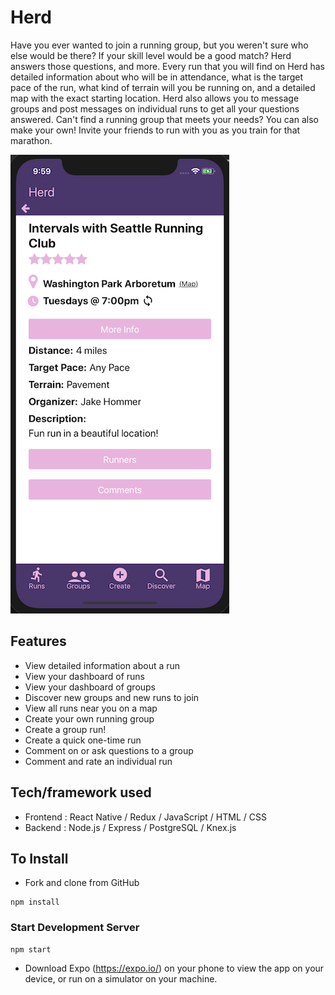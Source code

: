 # Herd
Have you ever wanted to join a running group, but you weren't sure who else would be there? If your skill level would be a good match? Herd answers those questions, and more. Every run that you will find on Herd has detailed information about who will be in attendance, what is the target pace of the run, what kind of terrain will you be running on, and a detailed map with the exact starting location. Herd also allows you to message groups and post messages on individual runs to get all your questions answered. Can't find a running group that meets your needs? You can also make your own! Invite your friends to run with you as you train for that marathon.

![View Run](/ViewRunScreenshot.png)

## Features
* View detailed information about a run
* View your dashboard of runs
* View your dashboard of groups
* Discover new groups and new runs to join
* View all runs near you on a map
* Create your own running group
* Create a group run!
* Create a quick one-time run 
* Comment on or ask questions to a group 
* Comment and rate an individual run

## Tech/framework used
* Frontend : React Native / Redux / JavaScript / HTML / CSS
* Backend : Node.js / Express / PostgreSQL / Knex.js

## To Install
* Fork and clone from GitHub
```
npm install
```

### Start Development Server
```
npm start
```
  * Download Expo (https://expo.io/) on your phone to view the app on your device, or run on a simulator on your machine.

